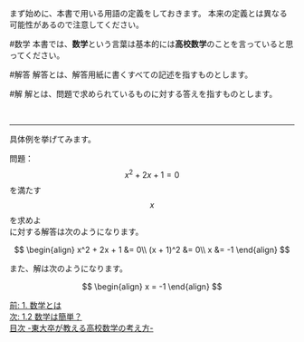<!--
1.1 用語の定義 -東大卒が教える高校数学の考え方-
-->

まず始めに、本書で用いる用語の定義をしておきます。
本来の定義とは異なる可能性があるので注意してください。

#数学
本書では、**数学**という言葉は基本的には**高校数学**のことを言っていると思ってください。
<!--試験でいい点数をとることが目標となっています。-->

#解答
解答とは、解答用紙に書くすべての記述を指すものとします。

#解
解とは、問題で求められているものに対する答えを指すものとします。


<br>

***


具体例を挙げてみます。

問題： $$x^2 + 2x + 1 = 0$$ を満たす $$x$$ を求めよ  
に対する解答は次のようになります。

$$
\begin{align}
x^2 + 2x + 1 &= 0\\
(x + 1)^2 &= 0\\
x &= -1
\end{align}
$$


また、解は次のようになります。

$$
\begin{align}
x = -1 
\end{align}
 $$

[前: 1. 数学とは](http://tarukosu.hatenablog.com/entry/2016/07/08/125941)  
[次: 1.2 数学は簡単？](http://tarukosu.hatenablog.com/entry/2016/07/08/172036)  
[目次 -東大卒が教える高校数学の考え方-](http://tarukosu.hatenablog.com/entry/2016/07/08/123511)  
